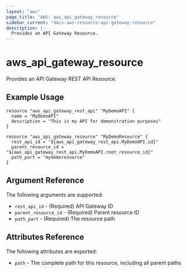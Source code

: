 ```yaml
---
layout: "aws"
page_title: "AWS: aws_api_gateway_resource"
sidebar_current: "docs-aws-resource-api-gateway-resource"
description: |-
  Provides an API Gateway Resource.
---
```


# aws\_api\_gateway\_resource

Provides an API Gateway REST API Resource.

## Example Usage

```
resource "aws_api_gateway_rest_api" "MyDemoAPI" {
  name = "MyDemoAPI"
  description = "This is my API for demonstration purposes"
}

resource "aws_api_gateway_resource" "MyDemoResource" {
  rest_api_id = "${aws_api_gateway_rest_api.MyDemoAPI.id}"
  parent_resource_id = "${aws_api_gateway_rest_api.MyDemoAPI.root_resource_id}"
  path_part = "mydemoresource"
}
```

## Argument Reference

The following arguments are supported:

* `rest_api_id` - (Required) API Gateway ID
* `parent_resource_id` - (Required) Parent resource ID
* `path_part` - (Required) The resource path

## Attributes Reference

The following attributes are exported:

* `path` - The complete path for this resource, including all parent paths
